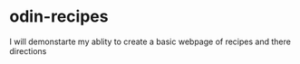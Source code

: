# odin-recipes
I will demonstarte my ablity to create a basic webpage of recipes and there directions